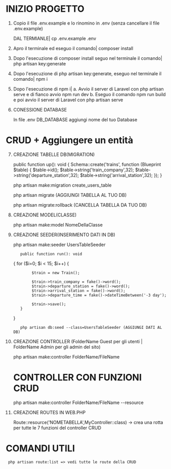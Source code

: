 # INIZIO PROGETTO

1. Copio il file .env.example e lo rinomino in .env (senza cancellare il file .env.example)

     DAL TERMIANLE| cp .env.example .env

2. Apro il terminale ed eseguo il comando|
     composer install

3. Dopo l'esecuzione di composer install
     seguo nel terminale il comando| php artisan key:generate

4. Dopo l'esecuzione di php artisan key:generate, 
     eseguo nel terminale il comando| npm i

5. Dopo l'esecuzione di npm i|
     a. Avvio il server di Laravel con php artisan serve e di fianco avvio npm run dev 
     b. Eseguo il comando npm run build e poi avvio il server di Laravel con php artisan serve


6. CONESSIONE DATABASE

     In file .env DB_DATABASE aggiungi nome del tuo Database


# CRUD + Aggiungere un entità

7. CREAZIONE TABELLE DB(MIGRATION)


     public function up(): void
{
     Schema::create('trains', function (Blueprint $table) {
          $table->id();
          $table->string('train_company',32);
          $table->string('departure_station',32);
          $table->string('arrival_station',32);
     });
}

     php artisan make:migration create_users_table

     php artisan migrate  (AGGIUNGI TABELLA AL TUO DB)

     php artisan migrate:rollback (CANCELLA TABELLA DA TUO DB)

8. CREAZIONE MODEL(CLASSE)

     php artisan make:model NomeDellaClasse

9. CREAZIONE SEEDER(INSERIMENTO DATI IN DB)

     php artisan make:seeder UsersTableSeeder

          public function run(): void
     {
          for ($i=0; $i < 15; $i++) { 

               $train = new Train();

               $train->train_company = fake()->word();
               $train->departure_station = fake()->word();
               $train->arrival_station = fake()->word();
               $train->departure_time = fake()->dateTimeBetween('-3 day');
               
               $train->save();
          }
     }

          php artisan db:seed --class=UsersTableSeeder (AGGIUNGI DATI AL DB)

10. CREAZIONE CONTROLLER (FolderName Guest per gli utenti | FolderName Admin per gli admin del sito)

     php artisan make:controller FolderName/FileName 

     # CONTROLLER CON FUNZIONI CRUD
     php artisan make:controller FolderName/FileName --resource

11. CREAZIONE ROUTES IN WEB.PHP

     Route::resource('NOMETABELLA',MyController::class) -> crea una rotta per tutte le 7 funzioni del controller CRUD

# COMANDI UTILI
     php artisan route:list => vedi tutte le route della CRUD
